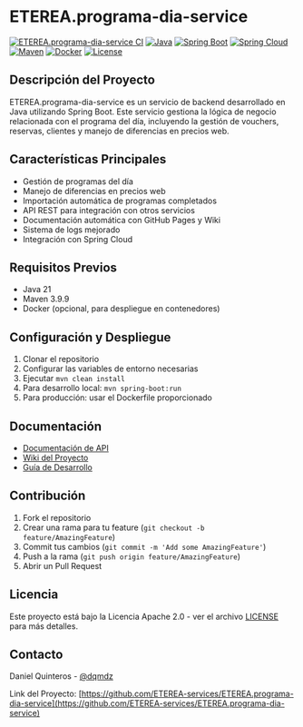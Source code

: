 # ETEREA.programa-dia-service

[![ETEREA.programa-dia-service CI](https://github.com/ETEREA-services/ETEREA.programa-dia-service/actions/workflows/maven.yml/badge.svg?branch=main)](https://github.com/ETEREA-services/ETEREA.programa-dia-service/actions/workflows/maven.yml)
[![Java](https://img.shields.io/badge/Java-21-blue.svg)](https://www.oracle.com/java/technologies/javase/jdk21-archive-downloads.html)
[![Spring Boot](https://img.shields.io/badge/Spring%20Boot-3.5.3-green.svg)](https://spring.io/projects/spring-boot)
[![Spring Cloud](https://img.shields.io/badge/Spring%20Cloud-2025.0.0-blue.svg)](https://spring.io/projects/spring-cloud)
[![Maven](https://img.shields.io/badge/Maven-3.9.9-orange.svg)](https://maven.apache.org/)
[![Docker](https://img.shields.io/badge/Docker-✓-blue.svg)](https://www.docker.com/)
[![License](https://img.shields.io/badge/License-Apache%202.0-yellow.svg)](https://opensource.org/licenses/Apache-2.0)

## Descripción del Proyecto
ETEREA.programa-dia-service es un servicio de backend desarrollado en Java utilizando Spring Boot. Este servicio gestiona la lógica de negocio relacionada con el programa del día, incluyendo la gestión de vouchers, reservas, clientes y manejo de diferencias en precios web.

## Características Principales
- Gestión de programas del día
- Manejo de diferencias en precios web
- Importación automática de programas completados
- API REST para integración con otros servicios
- Documentación automática con GitHub Pages y Wiki
- Sistema de logs mejorado
- Integración con Spring Cloud

## Requisitos Previos
- Java 21
- Maven 3.9.9
- Docker (opcional, para despliegue en contenedores)

## Configuración y Despliegue
1. Clonar el repositorio
2. Configurar las variables de entorno necesarias
3. Ejecutar `mvn clean install`
4. Para desarrollo local: `mvn spring-boot:run`
5. Para producción: usar el Dockerfile proporcionado

## Documentación
- [Documentación de API](https://eterea-services.github.io/ETEREA.programa-dia-service/)
- [Wiki del Proyecto](https://github.com/ETEREA-services/ETEREA.programa-dia-service/wiki)
- [Guía de Desarrollo](docs/development-guide.md)

## Contribución
1. Fork el repositorio
2. Crear una rama para tu feature (`git checkout -b feature/AmazingFeature`)
3. Commit tus cambios (`git commit -m 'Add some AmazingFeature'`)
4. Push a la rama (`git push origin feature/AmazingFeature`)
5. Abrir un Pull Request

## Licencia
Este proyecto está bajo la Licencia Apache 2.0 - ver el archivo [LICENSE](LICENSE) para más detalles.

## Contacto
Daniel Quinteros - [@dqmdz](https://github.com/dqmdz)

Link del Proyecto: [https://github.com/ETEREA-services/ETEREA.programa-dia-service](https://github.com/ETEREA-services/ETEREA.programa-dia-service)